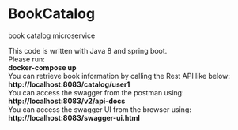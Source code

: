 # BookCatalog
book catalog microservice

This code is written with Java 8 and spring boot. <br>
Please run: <br/>
<b>docker-compose up</b> <br/>
You can retrieve book information by calling the Rest API like below:<br>
<b>http://localhost:8083/catalog/user1</b> <br>
You can access the swagger from the postman using:<br>
<b>http://localhost:8083/v2/api-docs </b> <br>
You can access the swagger UI from the browser using:<br>
<b>http://localhost:8083/swagger-ui.html </b> <br>
